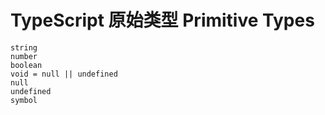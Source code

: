 # TypeScript 原始类型 Primitive Types

```
string
number
boolean
void = null || undefined
null
undefined
symbol
```